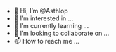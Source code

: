 - 👋 Hi, I’m @Asthlop
- 👀 I’m interested in ...
- 🌱 I’m currently learning ...
- 💞️ I’m looking to collaborate on ...
- 📫 How to reach me ...

<!---
Asthlop/Asthlop is a ✨ special ✨ repository because its `README.md` (this file) appears on your GitHub profile.
You can click the Preview link to take a look at your changes.
--->
